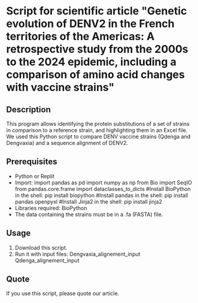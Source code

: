  # Script for scientific article "Genetic evolution of DENV2 in the French territories of the Americas: A retrospective study from the 2000s to the 2024 epidemic, including a comparison of amino acid changes with vaccine strains"
 
## Description
This program allows identifying the protein substitutions of a set of strains in comparison to a reference strain, and highlighting them in an Excel file.
We used this Python script to compare DENV vaccine strains (Qdenga and Dengvaxia) and a sequence alignment of DENV2. 

## Prerequisites
- Python or Replit
- Import:
import pandas as pd
import numpy as np
from Bio import SeqIO
from pandas.core.frame import dataclasses_to_dicts
#Install BioPython in the shell: pip install biopython
#Install pandas in the shell: pip install pandas openpyxl
#Install Jinja2 in the shell: pip install jinja2
- Libraries required: BioPython
- The data containing the strains must be in a .fa (FASTA) file.

## Usage
1. Download this script.
2. Run it with input files:
   Dengvaxia_alignement_input
   Qdenga_alignement_input

## Quote
If you use this script, please quote our article. 
